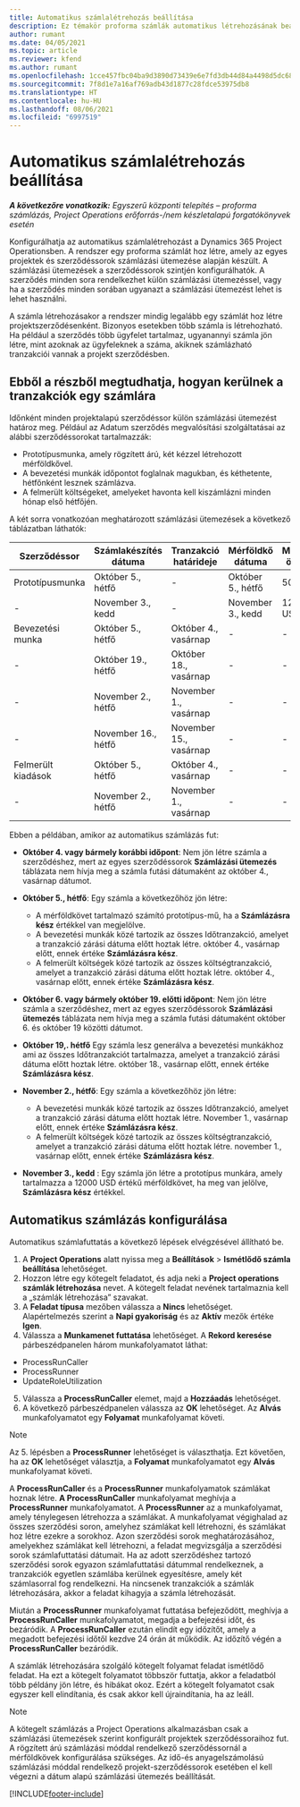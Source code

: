 ```yaml
---
title: Automatikus számlalétrehozás beállítása
description: Ez témakör proforma számlák automatikus létrehozásának beállításáról és konfigurálásáról nyújt tájékoztatást.
author: rumant
ms.date: 04/05/2021
ms.topic: article
ms.reviewer: kfend
ms.author: rumant
ms.openlocfilehash: 1cce457fbc04ba9d3890d73439e6e7fd3db44d84a4498d5dc68ed82d362158b5
ms.sourcegitcommit: 7f8d1e7a16af769adb43d1877c28fdce53975db8
ms.translationtype: HT
ms.contentlocale: hu-HU
ms.lasthandoff: 08/06/2021
ms.locfileid: "6997519"
---
```

# <a name="set-up-automatic-invoice-creation"></a>Automatikus számlalétrehozás beállítása 
 
_**A következőre vonatkozik:** Egyszerű központi telepítés – proforma számlázás, Project Operations erőforrás-/nem készletalapú forgatókönyvek esetén_

Konfigurálhatja az automatikus számlalétrehozást a Dynamics 365 Project Operationsben. A rendszer egy proforma számlát hoz létre, amely az egyes projektek és szerződéssorok számlázási ütemezése alapján készült. A számlázási ütemezések a szerződéssorok szintjén konfigurálhatók. A szerződés minden sora rendelkezhet külön számlázási ütemezéssel, vagy ha a szerződés minden sorában ugyanazt a számlázási ütemezést lehet is lehet használni.

A számla létrehozásakor a rendszer mindig legalább egy számlát hoz létre projektszerződésenként. Bizonyos esetekben több számla is létrehozható. Ha például a szerződés több ügyfelet tartalmaz, ugyanannyi számla jön létre, mint azoknak az ügyfeleknek a száma, akiknek számlázható tranzakciói vannak a projekt szerződésben.

## <a name="understand-how-transactions-are-included-on-an-invoice"></a>Ebből a részből megtudhatja, hogyan kerülnek a tranzakciók egy számlára 

Időnként minden projektalapú szerződéssor külön számlázási ütemezést határoz meg. Például az Adatum szerződés megvalósítási szolgáltatásai az alábbi szerződéssorokat tartalmazzák:

- Prototípusmunka, amely rögzített árú, két kézzel létrehozott mérföldkővel.
- A bevezetési munkák időpontot foglalnak magukban, és kéthetente, hétfőnként lesznek számlázva.
- A felmerült költségeket, amelyeket havonta kell kiszámlázni minden hónap első hétfőjén.

A két sorra vonatkozóan meghatározott számlázási ütemezések a következő táblázatban láthatók:

| Szerződéssor | Számlakészítés dátuma | Tranzakció határideje | Mérföldkő dátuma | Mérföldkő összege |
| --- | --- | --- | --- | --- |
| Prototípusmunka | Október 5., hétfő | - | Október 5., hétfő | 5000 USD |
| - | November 3., kedd | - | November 3., kedd | 12,000 USD |
| Bevezetési munka | Október 5., hétfő | Október 4., vasárnap | - | - |
| - | Október 19., hétfő | Október 18., vasárnap | - | - |
| - | November 2., hétfő | November 1., vasárnap | - | - |
| - | November 16., hétfő | November 15., vasárnap | - | - |
| Felmerült kiadások | Október 5., hétfő | Október 4., vasárnap | - | - |
| - | November 2., hétfő | November 1., vasárnap | - | - |

Ebben a példában, amikor az automatikus számlázás fut:

- **Október 4. vagy bármely korábbi időpont**: Nem jön létre számla a szerződéshez, mert az egyes szerződéssorok **Számlázási ütemezés** táblázata nem hívja meg a számla futási dátumaként az október 4., vasárnap dátumot.
- **Október 5., hétfő**: Egy számla a következőhöz jön létre:

    - A mérföldkövet tartalmazó számító prototípus-mű, ha a **Számlázásra kész** értékkel van megjelölve.
    - A bevezetési munkák közé tartozik az összes Időtranzakció, amelyet a tranzakció zárási dátuma előtt hoztak létre. október 4., vasárnap előtt, ennek értéke **Számlázásra kész**.
    - A felmerült költségek közé tartozik az összes költségtranzakció, amelyet a tranzakció zárási dátuma előtt hoztak létre. október 4., vasárnap előtt, ennek értéke **Számlázásra kész**.
  
- **Október 6. vagy bármely október 19. előtti időpont**: Nem jön létre számla a szerződéshez, mert az egyes szerződéssorok **Számlázási ütemezés** táblázata nem hívja meg a számla futási dátumaként október 6. és október 19 közötti dátumot.
- **Október 19,. hétfő** Egy számla lesz generálva a bevezetési munkákhoz ami az összes Időtranzakciót tartalmazza, amelyet a tranzakció zárási dátuma előtt hoztak létre. október 18., vasárnap előtt, ennek értéke **Számlázásra kész**.
- **November 2., hétfő**: Egy számla a következőhöz jön létre:

    - A bevezetési munkák közé tartozik az összes Időtranzakció, amelyet a tranzakció zárási dátuma előtt hoztak létre. November 1., vasárnap előtt, ennek értéke **Számlázásra kész**.
    - A felmerült költségek közé tartozik az összes költségtranzakció, amelyet a tranzakció zárási dátuma előtt hoztak létre. november 1., vasárnap előtt, ennek értéke **Számlázásra kész**.

- **November 3., kedd** : Egy számla jön létre a prototípus munkára, amely tartalmazza a 12000 USD értékű mérföldkövet, ha meg van jelölve, **Számlázásra kész** értékkel.

## <a name="configure-automatic-invoicing"></a>Automatikus számlázás konfigurálása

Automatikus számlafuttatás a következő lépések elvégzésével állítható be.

1. A **Project Operations** alatt nyissa meg a **Beállítások** > **Ismétlődő számla beállítása** lehetőséget.
2. Hozzon létre egy kötegelt feladatot, és adja neki a **Project operations számlák létrehozása** nevet. A kötegelt feladat nevének tartalmaznia kell a „számlák létrehozása” szavakat.
3. A **Feladat típusa** mezőben válassza a **Nincs** lehetőséget. Alapértelmezés szerint a **Napi gyakoriság** és az **Aktív** mezők értéke **Igen**.
4. Válassza a **Munkamenet futtatása** lehetőséget. A **Rekord keresése** párbeszédpanelen három munkafolyamatot láthat:

- ProcessRunCaller
- ProcessRunner
- UpdateRoleUtilization

5. Válassza a **ProcessRunCaller** elemet, majd a **Hozzáadás** lehetőséget.
6. A következő párbeszédpanelen válassza az **OK** lehetőséget. Az **Alvás** munkafolyamatot egy **Folyamat** munkafolyamat követi. 

> [!NOTE]
> Az 5. lépésben a **ProcessRunner** lehetőséget is választhatja. Ezt követően, ha az **OK** lehetőséget választja, a **Folyamat** munkafolyamatot egy **Alvás** munkafolyamat követi.

A **ProcessRunCaller** és a **ProcessRunner** munkafolyamatok számlákat hoznak létre. **A ProcessRunCaller** munkafolyamat meghívja a **ProcessRunner** munkafolyamatot. A **ProcessRunner** az a munkafolyamat, amely ténylegesen létrehozza a számlákat. A munkafolyamat végighalad az összes szerződési soron, amelyhez számlákat kell létrehozni, és számlákat hoz létre ezekre a sorokhoz. Azon szerződési sorok meghatározásához, amelyekhez számlákat kell létrehozni, a feladat megvizsgálja a szerződési sorok számlafuttatási dátumait. Ha az adott szerződéshez tartozó szerződési sorok egyazon számlafuttatási dátummal rendelkeznek, a tranzakciók egyetlen számlába kerülnek egyesítésre, amely két számlasorral fog rendelkezni. Ha nincsenek tranzakciók a számlák létrehozására, akkor a feladat kihagyja a számla létrehozását.

Miután a **ProcessRunner** munkafolyamat futtatása befejeződött, meghívja a **ProcessRunCaller** munkafolyamatot, megadja a befejezési időt, és bezáródik. A **ProcessRunCaller** ezután elindít egy időzítőt, amely a megadott befejezési időtől kezdve 24 órán át működik. Az időzítő végén a **ProcessRunCaller** bezáródik.

A számlák létrehozására szolgáló kötegelt folyamat feladat ismétlődő feladat. Ha ezt a kötegelt folyamatot többször futtatja, akkor a feladatból több példány jön létre, és hibákat okoz. Ezért a kötegelt folyamatot csak egyszer kell elindítania, és csak akkor kell újraindítania, ha az leáll.

> [!NOTE]
> A kötegelt számlázás a Project Operations alkalmazásban csak a számlázási ütemezések szerint konfigurált projektek szerződéssoraihoz fut. A rögzített árú számlázási móddal rendelkező szerződéssornál a mérföldkövek konfigurálása szükséges. Az idő-és anyagelszámolású számlázási móddal rendelkező projekt-szerződéssorok esetében el kell végezni a dátum alapú számlázási ütemezés beállítását.


[!INCLUDE[footer-include](../../includes/footer-banner.md)]
